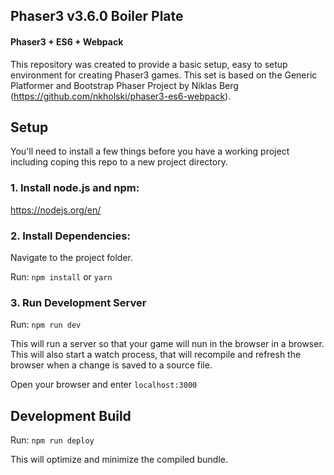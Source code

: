 ## Phaser3 v3.6.0 Boiler Plate

#### Phaser3 + ES6 + Webpack

This repository was created to provide a basic setup, easy to setup environment for creating Phaser3 games. This set is based on the Generic Platformer and Bootstrap Phaser Project by Niklas Berg (https://github.com/nkholski/phaser3-es6-webpack).

## Setup
You'll need to install a few things before you have a working project including coping this repo to a new project directory.

### 1. Install node.js and npm:
https://nodejs.org/en/

### 2. Install Dependencies:
Navigate to the project folder.

Run:
`npm install` or `yarn`

### 3. Run Development Server

Run:
`npm run dev`

This will run a server so that your game will nun in the browser in a browser. This will also start a watch process, that will recompile and refresh the browser when a change is saved to a source file.

Open your browser and enter `localhost:3000`

## Development Build

Run: `npm run deploy`

This will optimize and minimize the compiled bundle.
